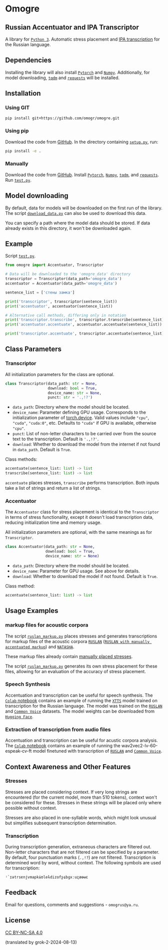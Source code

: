 


# Omogre

## Russian Accentuator and IPA Transcriptor

A library for [`Python 3`](https://www.python.org/). Automatic stress placement and [IPA transcription](https://en.wikipedia.org/wiki/International_Phonetic_Alphabet) for the Russian language.

## Dependencies

Installing the library will also install [`Pytorch`](https://pytorch.org/) and [`Numpy`](https://numpy.org/). Additionally, for model downloading, [`tqdm`](https://tqdm.github.io/) and [`requests`](https://pypi.org/project/requests/) will be installed.

## Installation

### Using GIT

```bash
pip install git+https://github.com/omogr/omogre.git
```

### Using pip

Download the code from [GitHub](https://github.com/omogr/omogre). In the directory containing [`setup.py`](https://github.com/omogr/omogre/blob/main/setup.py), run:

```bash
pip install -e .
```

### Manually

Download the code from [GitHub](https://github.com/omogr/omogre). Install [`Pytorch`](https://pytorch.org/), [`Numpy`](https://numpy.org/), [`tqdm`](https://tqdm.github.io/), and [`requests`](https://pypi.org/project/requests/). Run [`test.py`](https://github.com/omogr/omogre/blob/main/test.py).

## Model downloading

By default, data for models will be downloaded on the first run of the library. The script [`download_data.py`](https://github.com/omogr/omogre/blob/main/download_data.py) can also be used to download this data.

You can specify a path where the model data should be stored. If data already exists in this directory, it won't be downloaded again.

## Example

Script [`test.py`](https://github.com/omogr/omogre/blob/main/test.py).

```python
from omogre import Accentuator, Transcriptor

# Data will be downloaded to the 'omogre_data' directory
transcriptor = Transcriptor(data_path='omogre_data')
accentuator = Accentuator(data_path='omogre_data')

sentence_list = ['стены замка']

print('transcriptor', transcriptor(sentence_list))
print('accentuator', accentuator(sentence_list))

# Alternative call methods, differing only in notation
print('transcriptor.transcribe', transcriptor.transcribe(sentence_list))
print('accentuator.accentuate', accentuator.accentuate(sentence_list))

print('transcriptor.accentuate', transcriptor.accentuate(sentence_list))
```

## Class Parameters

### Transcriptor

All initialization parameters for the class are optional.

```python
class Transcriptor(data_path: str = None,
                   download: bool = True,
                   device_name: str = None,
                   punct: str = '.,!?')
```

- `data_path`: Directory where the model should be located.
- `device_name`: Parameter defining GPU usage. Corresponds to the initialization parameter of [torch.device](https://pytorch.org/docs/stable/tensor_attributes.html#torch.device). Valid values include `"cpu"`, `"cuda"`, `"cuda:0"`, etc. Defaults to `"cuda"` if GPU is available, otherwise `"cpu"`.
- `punct`: List of non-letter characters to be carried over from the source text to the transcription. Default is `'.,!?'`.
- `download`: Whether to download the model from the internet if not found in `data_path`. Default is `True`.

Class methods:

```python
accentuate(sentence_list: list) -> list
transcribe(sentence_list: list) -> list
```

`accentuate` places stresses, `transcribe` performs transcription. Both inputs take a list of strings and return a list of strings.

### Accentuator

The `Accentuator` class for stress placement is identical to the `Transcriptor` in terms of stress functionality, except it doesn't load transcription data, reducing initialization time and memory usage.

All initialization parameters are optional, with the same meanings as for `Transcriptor`.

```python
class Accentuator(data_path: str = None,
                  download: bool = True,
                  device_name: str = None)
```

- `data_path`: Directory where the model should be located.
- `device_name`: Parameter for GPU usage. See above for details.
- `download`: Whether to download the model if not found. Default is `True`.

Class method:

```python
accentuate(sentence_list: list) -> list
```

## Usage Examples

### markup files for acoustic corpora

The script [`ruslan_markup.py`](https://github.com/omogr/omogre/blob/main/ruslan_markup.py) places stresses and generates transcriptions for markup files of the acoustic corpora [`RUSLAN`](https://ruslan-corpus.github.io/) ([`RUSLAN with manually accentuated markup`](http://dataset.sova.ai/SOVA-TTS/ruslan/ruslan_dataset.tar)) and [`NATASHA`](http://dataset.sova.ai/SOVA-TTS/natasha/natasha_dataset.tar).

These markup files already contain [manually placed stresses](https://habr.com/ru/companies/ashmanov_net/articles/528296/).

The script [`ruslan_markup.py`](https://github.com/omogr/omogre/blob/main/ruslan_markup.py) generates its own stress placement for these files, allowing for an evaluation of the accuracy of stress placement.

### Speech Synthesis

Accentuation and transcription can be useful for speech synthesis. The [`Colab` notebook](https://github.com/omogr/omogre/blob/main/XTTS_ru_ipa.ipynb) contains an example of running the [`XTTS`](https://github.com/coqui-ai/TTS) model trained on transcription for the Russian language. The model was trained on the [`RUSLAN`](https://ruslan-corpus.github.io/) and [`Common Voice`](https://commonvoice.mozilla.org/ru) datasets.
The model weights can be downloaded from [`Hugging Face`](https://huggingface.co/omogr/XTTS-ru-ipa).

### Extraction of transcription from audio files

Accentuation and transcription can be useful for acustic corpora analysis. The [`Colab` notebook](https://github.com/omogr/omogre/blob/main/Wav2vec2_ru_ipa.ipynb) contains an example of running the wav2vec2-lv-60-espeak-cv-ft model finetuned with transcription of [`RUSLAN`](https://ruslan-corpus.github.io/) and [`Common Voice`](https://commonvoice.mozilla.org/ru).

## Context Awareness and Other Features

### Stresses

Stresses are placed considering context. If very long strings are encountered (for the current model, more than 510 tokens), context won't be considered for these. Stresses in these strings will be placed only where possible without context.

Stresses are also placed in one-syllable words, which might look unusual but simplifies subsequent transcription determination.

### Transcription

During transcription generation, extraneous characters are filtered out. Non-letter characters that are not filtered can be specified by a parameter. By default, four punctuation marks (`.,!?`) are not filtered. Transcription is determined word by word, without context. The following symbols are used for transcription:

```
ʲ`ɪətrsɐnjvmapkɨʊleɫdizofʂɕbɡxːuʐæɵʉɛ
```

## Feedback
Email for questions, comments and suggestions - `omogrus@ya.ru`.

## License
[CC BY-NC-SA 4.0](https://creativecommons.org/licenses/by-nc-sa/4.0/deed.en)

(translated by grok-2-2024-08-13)
